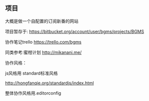## 项目
大概是做一个自配置的订阅新番的网站


项目暂存于:
<a>https://bitbucket.org/account/user/bgms/projects/BGMS</a>

协作笔记trello <a>https://trello.com/bgms</a>

同类参考:蜜柑计划 <a>http://mikanani.me/</a>


协作风格：

js风格用 standard标准风格

<a>http://hongfanqie.org/standardjs/index.html</a>

整体协作风格用.editorconfig